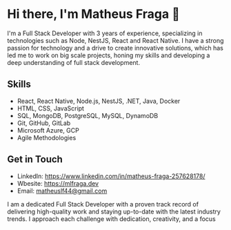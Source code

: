 # Hi there, I'm Matheus Fraga 👋

I'm a Full Stack Developer with 3 years of experience, specializing in technologies such as Node, NestJS, React and React Native. I have a strong passion for technology and a drive to create innovative solutions, which has led me to work on big scale projects, honing my skills and developing a deep understanding of full stack development.

## Skills
- React, React Native, Node.js, NestJS, .NET, Java, Docker
- HTML, CSS, JavaScript
- SQL, MongoDB, PostgreSQL, MySQL, DynamoDB
- Git, GitHub, GitLab
- Microsoft Azure, GCP
- Agile Methodologies

## Get in Touch
- LinkedIn: https://www.linkedin.com/in/matheus-fraga-257628178/
- Wbesite: https://mlfraga.dev
- Email: matheuslf44@gmail.com

I am a dedicated Full Stack Developer with a proven track record of delivering high-quality work and staying up-to-date with the latest industry trends. I approach each challenge with dedication, creativity, and a focus
